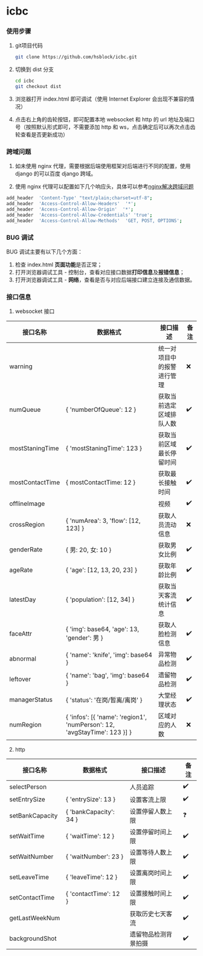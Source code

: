 # icbc

### 使用步骤

1. git项目代码

   ```bash
   git clone https://github.com/hsblock/icbc.git
   ```

2. 切换到 dist 分支

   ```bash
   cd icbc
   git checkout dist
   ```

3. 浏览器打开 index.html 即可调试（使用 Internet Explorer 会出现不兼容的情况）

4. 点击右上角的齿轮按钮，即可配置本地 websocket 和 http 的 url 地址及端口号（按照默认形式即可，不需要添加 http 和 ws，点击确定后可以再次点击齿轮查看是否更新成功）

### 跨域问题

1. 如未使用 nginx 代理，需要根据后端使用框架对后端进行不同的配置，使用 django 的可以百度 django 跨域。

2. 使用 nginx 代理可以配置如下几个响应头，具体可以参考[nginx解决跨域问题](https://segmentfault.com/a/1190000019227927?utm_source=tag-newest)

```bash
add_header  'Content-Type' "text/plain;charset=utf-8"; 
add_header  'Access-Control-Allow-Headers'  '*';
add_header  'Access-Control-Allow-Origin'  '*';
add_header  'Access-Control-Allow-Credentials' 'true';
add_header  'Access-Control-Allow-Methods'  'GET, POST, OPTIONS';
```

### BUG 调试

BUG 调试主要有以下几个方面：

1. 检查 index.html **页面功能**是否正常；
2. 打开浏览器调试工具 - 控制台，查看对应接口数据**打印信息**及**报错信息**；
3. 打开浏览器调试工具 - **网络**，查看是否与对应后端接口建立连接及通信数据。

### 接口信息

1. websocket 接口

| 接口名称 | 数据格式 | 接口描述 | 备注 |
| ---- | ---- | ---- | ---- |
| warning |      | 统一对项目中的报警进行管理 | :x: |
| numQueue | { 'numberOfQueue': 12 } | 获取当前选定区域排队人数 | :heavy_check_mark: |
| mostStaningTime | { 'mostStaningTime': 123 } | 获取当前区域最长停留时间 | :heavy_check_mark: |
| mostContactTime | { mostContactTime: 12 } | 获取最长接触时间 | :heavy_check_mark: |
| offlineImage |  | 视频 | :heavy_check_mark: |
| crossRegion | { 'numArea': 3, 'flow': [12, 123] } | 获取人员流动信息 | :x: |
| genderRate | { 男: 20, 女: 10 } | 获取男女比例 | :heavy_check_mark: |
| ageRate | { 'age': [12, 13, 20, 23] } | 获取年龄比例 | :heavy_check_mark: |
| latestDay | { 'population': [12, 34] } | 获取当天客流统计信息 | :heavy_check_mark: |
| faceAttr | { 'img': base64, 'age': 13, 'gender': 男 } | 获取人脸检测信息 | :heavy_check_mark: |
| abnormal | { 'name': 'knife', 'img': base64 } | 异常物品检测 | :heavy_check_mark: |
| leftover | { 'name': 'bag', 'img': base64 } | 遗留物品检测 | :heavy_check_mark: |
| managerStatus | { 'status': '在岗/暂离/离岗' } | 大堂经理状态 | :heavy_check_mark: |
| numRegion | { 'infos': [{ 'name': 'region1', 'numPerson': 12, 'avgStayTime': 123 }] } | 区域对应的人数 | :x: |

2. http

| 接口名称        | 数据格式               | 接口描述             | 备注               |
| --------------- | ---------------------- | -------------------- | ------------------ |
| selectPerson    |                        | 人员追踪             | :heavy_check_mark: |
| setEntrySize    | { 'entrySize': 13 }    | 设置客流上限         | :heavy_check_mark: |
| setBankCapacity | { 'bankCapacity': 34 } | 设置停留人数上限     | :question:         |
| setWaitTime     | { 'waitTime': 12 }     | 设置停留时间上限     | :heavy_check_mark: |
| setWaitNumber   | { 'waitNumber': 23 }   | 设置等待人数上限     | :heavy_check_mark: |
| setLeaveTime    | { 'leaveTime': 12 }    | 设置离岗时间上限     | :heavy_check_mark: |
| setContactTime  | { 'contactTime': 12 }  | 设置接触时间上限     | :heavy_check_mark: |
| getLastWeekNum  |                        | 获取历史七天客流     | :heavy_check_mark: |
| backgroundShot  |                        | 遗留物品检测背景拍摄 | :heavy_check_mark: |

